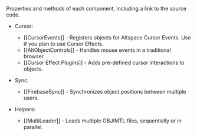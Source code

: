 Properties and methods of each component, including a link to the source code.

* Cursor: 
    * [[CursorEvents]] - Registers objects for Altspace Cursor Events. Use if you plan to use Cursor Effects.
    * [[AltObjectControls]] - Handles mouse events in a traditional browser.
    * [[Cursor Effect Plugins]] - Adds pre-defined cursor interactions to objects.

* Sync: 
    * [[FirebaseSync]] - Synchronizes object positions between multiple users.

* Helpers:
    * [[MultiLoader]] - Loads multiple OBJ/MTL files, sequentially or in parallel.

